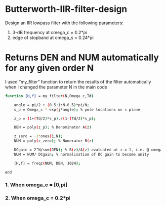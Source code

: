 # Butterworth-IIR-filter-design
Design an IIR lowpass filter with the following parameters:  
1. 3-dB frequency at	omega_c = 0.2*pi  
2. edge of stopband	at omega_s = 0.24*pi  
# Returns	DEN	and	NUM	automatically	for	any	given	order	N
I used “my_filter” function to return the results of the filter automatically when I changed the parameter N in the main code
```sh
function [H,f] = my_filter(N,Omega_c,Td)

    angle = pi/2 + (0.5:1:N-0.5)*pi/N;
    s_p = Omega_c * exp(j*angle); % pole locations on s plane 

    z_p = (1+(Td/2)*s_p)./(1-(Td/2)*s_p);

    DEN = poly(z_p); % Denominator A(z)

    z_zero = -1*ones(1,N);
    NUM = poly(z_zero); % Numerator B(z)

    DCgain = 2^N/sum(DEN); % B(z)/A(z) evaluated at z = 1, i.e. @ omega = 0.
    NUM = NUM/ DCgain; % normalisation of DC gain to become unity

    [H,f] = freqz(NUM, DEN, 1024);

end
```
### 1. When omega_c = [0,pi]
### 2. When omega_c = 0.2*pi
